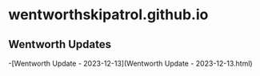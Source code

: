 # wentworthskipatrol.github.io
## Wentworth Updates
-[Wentworth Update - 2023-12-13](Wentworth Update - 2023-12-13.html)

